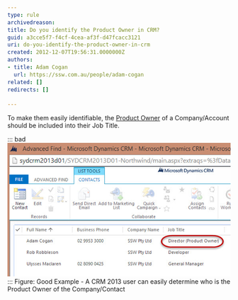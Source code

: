 ```yaml
---
type: rule
archivedreason: 
title: Do you identify the Product Owner in CRM?
guid: a3cce5f7-f4cf-4cea-af3f-d47fcacc3121
uri: do-you-identify-the-product-owner-in-crm
created: 2012-12-07T19:56:31.0000000Z
authors:
- title: Adam Cogan
  url: https://ssw.com.au/people/adam-cogan
related: []
redirects: []

---
```


To make them easily identifiable, the [Product Owner](/_layouts/15/FIXUPREDIRECT.ASPX?WebId=3dfc0e07-e23a-4cbb-aac2-e778b71166a2&TermSetId=07da3ddf-0924-4cd2-a6d4-a4809ae20160&TermId=d3fc9341-c12c-465c-800b-c8575375d138) of a Company/Account should be included into their Job Title.

<!--endintro-->

::: bad  
![](BetterCRMDataGoodExam.jpg)  
:::
Figure: Good Example - A CRM 2013 user can easily determine who is the Product Owner of the Company/Contact
